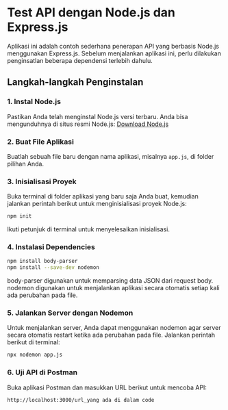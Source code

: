 # Test API dengan Node.js dan Express.js

Aplikasi ini adalah contoh sederhana penerapan API yang berbasis Node.js menggunakan Express.js. Sebelum menjalankan aplikasi ini, perlu dilakukan penginsatlan beberapa dependensi terlebih dahulu.

## Langkah-langkah Penginstalan

### 1. Instal Node.js
Pastikan Anda telah menginstal Node.js versi terbaru. Anda bisa mengunduhnya di situs resmi Node.js:
[Download Node.js](https://nodejs.org/)

### 2. Buat File Aplikasi
Buatlah sebuah file baru dengan nama aplikasi, misalnya `app.js`, di folder pilihan Anda.

### 3. Inisialisasi Proyek
Buka terminal di folder aplikasi yang baru saja Anda buat, kemudian jalankan perintah berikut untuk menginisialisasi proyek Node.js:
```bash
npm init
```

Ikuti petunjuk di terminal untuk menyelesaikan inisialisasi.

### 4. Instalasi Dependencies
```bash
npm install body-parser
npm install --save-dev nodemon
```

body-parser digunakan untuk memparsing data JSON dari request body.
nodemon digunakan untuk menjalankan aplikasi secara otomatis setiap kali ada perubahan pada file.

### 5. Jalankan Server dengan Nodemon
Untuk menjalankan server, Anda dapat menggunakan nodemon agar server secara otomatis restart ketika ada perubahan pada file. Jalankan perintah berikut di terminal:
```bash
npx nodemon app.js
```

### 6. Uji API di Postman
Buka aplikasi Postman dan masukkan URL berikut untuk mencoba API:
```bash
http://localhost:3000/url_yang ada di dalam code
